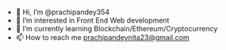 - 👋 Hi, I’m @prachipandey354
- 👀 I’m interested in Front End Web development
- 🌱 I’m currently learning Blockchain/Ethereum/Cryptocurrency
- 📫 How to reach me prachipandeynita23@gmail.com

<!---
prachipandey354/prachipandey354 is a ✨ special ✨ repository because its `README.md` (this file) appears on your GitHub profile.
You can click the Preview link to take a look at your changes.
--->
